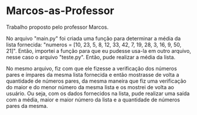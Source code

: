 # Marcos-as-Professor
Trabalho proposto pelo professor Marcos.

No arquivo "main.py" foi criada uma função para determinar a média da lista fornecida: 
"numeros = [10, 23, 5, 8, 12, 33, 42, 7, 19, 28, 3, 16, 9, 50, 21]".
Então, importei a função para que eu pudesse usa-la em outro arquivo, nesse caso o arquivo "teste.py". Então, pude realizar a média da lista.

No mesmo arquivo, fiz com que ele fizesse a verificação dos números pares e ímpares da mesma lista fornecida e então mostrasse de volta a quantidade de números pares, da mesma maneira que fiz uma verificação do maior e do menor número da mesma lista e os mostrei de volta ao usuário.
Ou seja, com os dados fornecidos na lista, pude realizar uma saída com a média, maior e maior número da lista e a quantidade de números pares da mesma.